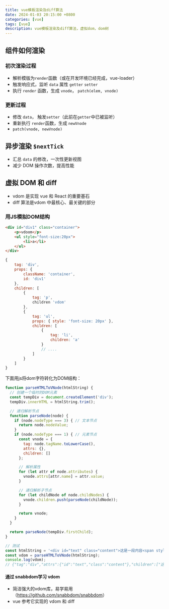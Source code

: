 ```yaml
---
title: vue模板渲染及diff算法
date: 2024-01-03 20:15:00 +0800
categories: [vue]
tags: [vue]
description: vue模板渲染及diff算法，虚拟dom，dom树
---
```


## 组件如何渲染

### 初次渲染过程
- 解析模版为`render`函数（或在开发环境已经完成，vue-loader）
- 触发响应式，监听 `data` 属性 `getter` `setter`
- 执行 `render` 函数，生成 `vnode`， `patch(elem, vnode)`

### 更新过程
- 修改 `data`， 触发`setter`（此前在`getter`中已被监听）
- 重新执行 `render`函数，生成 `newVnode`
- `patch(vnode, newVnode)`

## 异步渲染 `$nextTick`
- 汇总 `data` 的修改，一次性更新视图
- 减少 DOM 操作次数，提高性能


## 虚拟 DOM 和 diff 
- vdom 是实现 vue 和 React 的重要基石
- diff 算法是vdom 中最核心、最关键的部分

### 用JS模拟DOM结构
``` html
<div id="div1" class="container">
    <p>vdoom</p>
    <ul style="font-size:20px">
        <li>a</li>
    </ul>
</div>
```

```js
{
    tag: 'div',
    props: {
        className: 'container', 
        id: 'div1'
    },
    children: [
        {
            tag: 'p',
            children 'vdom'
        },
        {
            tag: 'ul',
            props: { style: 'font-size: 20px' },
            children: [
                {
                    tag: 'li',
                    children: 'a'
                }
                // ....
            ]
        }
    ]
}

```

下面用js将dom字符转化为DOM结构：

```js
function parseHTMLToVNode(htmlString) {
  // 创建一个临时的DOM元素
  const tempDiv = document.createElement('div');
  tempDiv.innerHTML = htmlString.trim();

  // 递归解析节点
  function parseNode(node) {
    if (node.nodeType === 3) { // 文本节点
      return node.nodeValue;
    }
    if (node.nodeType === 1) { // 元素节点
      const vnode = {
        tag: node.tagName.toLowerCase(),
        attrs: {},
        children: []
      };

      // 解析属性
      for (let attr of node.attributes) {
        vnode.attrs[attr.name] = attr.value;
      }

      // 递归解析子节点
      for (let childNode of node.childNodes) {
        vnode.children.push(parseNode(childNode));
      }

      return vnode;
    }
  }

  return parseNode(tempDiv.firstChild);
}

// 测试
const htmlString = '<div id="text" class="content">这是一段内容<span style="color: red">我是标会的内容</span>不知道是什么内容<p>1234567</p>哈哈哈哈</div>';
const vdom = parseHTMLToVNode(htmlString);
console.log(vdom); 
// {"tag":"div","attrs":{"id":"text","class":"content"},"children":["这是一段内容",{"tag":"span","attrs":{"style":"color: red"},"children":["我是标会的内容"]},"不知道是什么内容",{"tag":"p","attrs":{},"children":["1234567"]},"哈哈哈哈"]}
```

#### 通过 snabbdom学习 vdom
- 简洁强大的vdom库，易学易用（<a target="_brank" href="https://github.com/snabbdom/snabbdom">https://github.com/snabbdom/snabbdom</a>）
- vue 参考它实现的 vdom 和 diff